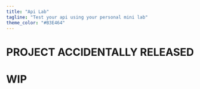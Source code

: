 ```yaml
---
title: "Api Lab"
tagline: "Test your api using your personal mini lab"
theme_color: "#B3E464"
---
```


# PROJECT ACCIDENTALLY RELEASED
# WIP